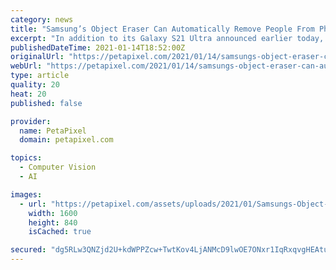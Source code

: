 ```yaml
---
category: news
title: "Samsung’s Object Eraser Can Automatically Remove People From Photo Backgrounds"
excerpt: "In addition to its Galaxy S21 Ultra announced earlier today, Samsung also revealed a new feature of its One UI 3 operating system. With one tap, you'll be"
publishedDateTime: 2021-01-14T18:52:00Z
originalUrl: "https://petapixel.com/2021/01/14/samsungs-object-eraser-can-automatically-remove-people-from-photo-backgrounds/"
webUrl: "https://petapixel.com/2021/01/14/samsungs-object-eraser-can-automatically-remove-people-from-photo-backgrounds/"
type: article
quality: 20
heat: 20
published: false

provider:
  name: PetaPixel
  domain: petapixel.com

topics:
  - Computer Vision
  - AI

images:
  - url: "https://petapixel.com/assets/uploads/2021/01/Samsungs-Object-Eraser-Automatically-Removes-People-from-the-Background-of-Photos.jpg"
    width: 1600
    height: 840
    isCached: true

secured: "dg5RLw3QNZjd2U+kdWPPZcw+TwtKov4LjANMcD9lwOE7ONxr1IqRxqvgHEAtuNmBT30CkA8oEDmGwkLLbvMjVm/ge1btVooJNB3gliWqRKcxlsVnp8K5uKFvTJJJbA6fbdSpB460DsX3abtXTWSC/xfEg2VY0OzsxbXmujg+006IFBWGvLAW6DbrOSAmsdM4H0NzF7waUveG37DmATy3xzDB7G4KL4tIbfAROwpm3iGsczGsD44wen9la+t/SByrJyIUSK/CyaT6ZNuKzd6yL85aKw6t8JSUm9m4l6ctJLDQk5NxxlQPXoN++NgUFP3k4qE4C1F4595hECrZYRY2CFF/233ICPA+mtnlO4fmhps=;wGP68Flg+6fY0YBGyV2uyA=="
---
```


